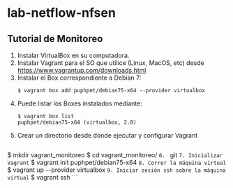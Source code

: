 # lab-netflow-nfsen
Tutorial de Monitoreo
---------------------

1. Instalar VirtualBox en su computadora.
2. Instalar Vagrant para el SO que utilice (Linux, MacOS, etc) desde https://www.vagrantup.com/downloads.html
3. Instalar el Box correspondiente a Debian 7:
    ```
    $ vagrant box add puphpet/debian75-x64 --provider virtualbox
    ```
4. Puede listar los Boxes instalados mediante:
    ```
    $ vagrant box list
    puphpet/debian75-x64 (virtualbox, 2.0)
    ```
5. Crear un directorio desde donde ejecutar y configurar Vagrant 
    ```
  $ mkdir vagrant_monitoreo
  $ cd vagrant_monitoreo/
    ```
6. 
    ```
    git
    ```
7. Inicializar Vagrant
    ```
    $ vagrant init puphpet/debian75-x64
    ```
8. Correr la máquina virtual
    ```
    $ vagrant up --provider virtualbox
    ```
9. Iniciar sesión ssh sobre la máquina virtual
    ```
    $ vagrant ssh
    ```

